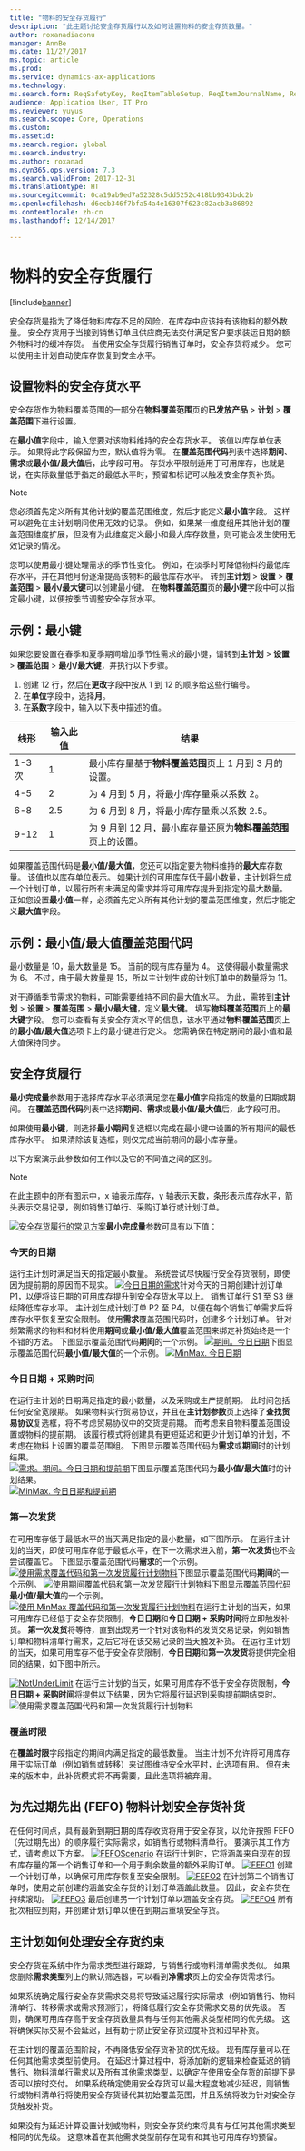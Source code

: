 ```yaml
---
title: "物料的安全存货履行"
description: "此主题讨论安全存货履行以及如何设置物料的安全存货数量。"
author: roxanadiaconu
manager: AnnBe
ms.date: 11/27/2017
ms.topic: article
ms.prod: 
ms.service: dynamics-ax-applications
ms.technology: 
ms.search.form: ReqSafetyKey, ReqItemTableSetup, ReqItemJournalName, ReqItemTable, EcoResProductDetailsExtended
audience: Application User, IT Pro
ms.reviewer: yuyus
ms.search.scope: Core, Operations
ms.custom: 
ms.assetid: 
ms.search.region: global
ms.search.industry: 
ms.author: roxanad
ms.dyn365.ops.version: 7.3
ms.search.validFrom: 2017-12-31
ms.translationtype: HT
ms.sourcegitcommit: 0ca19ab9ed7a52328c5dd5252c418bb9343bdc2b
ms.openlocfilehash: d6ecb346f7bfa54a4e16307f623c82acb3a86892
ms.contentlocale: zh-cn
ms.lasthandoff: 12/14/2017

---
```


# <a name="safety-stock-fulfillment-for-items"></a>物料的安全存货履行

[!include[banner](../includes/banner.md)]


安全存货是指为了降低物料库存不足的风险，在库存中应该持有该物料的额外数量。 安全存货用于当接到销售订单且供应商无法交付满足客户要求装运日期的额外物料时的缓冲存货。 当使用安全存货履行销售订单时，安全存货将减少。 您可以使用主计划自动使库存恢复到安全水平。    

## <a name="set-up-safety-stock-levels-for-items"></a>设置物料的安全存货水平

安全存货作为物料覆盖范围的一部分在**物料覆盖范围**页的**已发放产品** > **计划** > **覆盖范围**下进行设置。

在**最小值**字段中，输入您要对该物料维持的安全存货水平。 该值以库存单位表示。 如果将此字段保留为空，默认值将为零。 在**覆盖范围代码**列表中选择**期间**、**需求**或**最小值/最大值**后，此字段可用。 存货水平限制适用于可用库存，也就是说，在实际数量低于指定的最低水平时，预留和标记可以触发安全存货补货。

> [!NOTE]
> 您必须首先定义所有其他计划的覆盖范围维度，然后才能定义**最小值**字段。 这样可以避免在主计划期间使用无效的记录。 例如，如果某一维度组用其他计划的覆盖范围维度扩展，但没有为此维度定义最小和最大库存数量，则可能会发生使用无效记录的情况。

您可以使用最小键处理需求的季节性变化。 例如，在淡季时可降低物料的最低库存水平，并在其他月份逐渐提高该物料的最低库存水平。 转到**主计划** > **设置** > **覆盖范围** > **最小/最大键**可以创建最小键。 在**物料覆盖范围**页的**最小键**字段中可以指定最小键，以便按季节调整安全存货水平。 

## <a name="example-minimum-key"></a>示例：最小键
如果您要设置在春季和夏季期间增加季节性需求的最小键，请转到**主计划** > **设置** > **覆盖范围** > **最小/最大键**，并执行以下步骤。

1. 创建 12 行，然后在**更改**字段中按从 1 到 12 的顺序给这些行编号。
2. 在**单位**字段中，选择**月**。
3. 在**系数**字段中，输入以下表中描述的值。

|线形|输入此值|结果|
|---|---|---|
|1-3 次|1|最小库存量基于**物料覆盖范围**页上 1 月到 3 月的设置。|
|4-5|2|为 4 月到 5 月，将最小库存量乘以系数 2。|
|6-8|2.5|为 6 月到 8 月，将最小库存量乘以系数 2.5。|
|9-12|1|为 9 月到 12 月，最小库存量还原为**物料覆盖范围**页上的设置。|

如果覆盖范围代码是**最小值/最大值**，您还可以指定要为物料维持的**最大**库存数量。 该值也以库存单位表示。 如果计划的可用库存低于最小数量，主计划将生成一个计划订单，以履行所有未满足的需求并将可用库存提升到指定的最大数量。 正如您设置**最小值**一样，必须首先定义所有其他计划的覆盖范围维度，然后才能定义**最大值**字段。

## <a name="example-minmax-coverage-code"></a>示例：最小值/最大值覆盖范围代码
最小数量是 10，最大数量是 15。 当前的现有库存量为 4。 这使得最小数量需求为 6。 不过，由于最大数量是 15，所以主计划生成的计划订单中的数量将为 11。

对于遵循季节需求的物料，可能需要维持不同的最大值水平。 为此，需转到**主计划** > **设置** > **覆盖范围** > **最小/最大键**，定义**最大键**。 填写**物料覆盖范围**页上的**最大键**字段。 您可以查看有关安全存货水平的信息，该水平通过**物料覆盖范围**页上的**最小值/最大值**选项卡上的最小键进行定义。 您需确保在特定期间的最小值和最大值保持同步。

## <a name="safety-stock-fulfillment"></a>安全存货履行 

**最小完成量**参数用于选择库存水平必须满足您在**最小值**字段指定的数量的日期或期间。 在**覆盖范围代码**列表中选择**期间**、**需求**或**最小值/最大值**后，此字段可用。

如果使用**最小键**，则选择**最小期间**复选框以完成在最小键中设置的所有期间的最低库存水平。 如果清除该复选框，则仅完成当前期间的最小库存量。

以下方案演示此参数如何工作以及它的不同值之间的区别。

> [!NOTE]
> 在此主题中的所有图示中，x 轴表示库存，y 轴表示天数，条形表示库存水平，箭头表示交易记录，例如销售订单行、采购订单行或计划订单。

[![安全存货履行的常见方案](./media/Scenario1.png)](./media/Scenario1.png)**最小完成量**参数可具有以下值：
### <a name="todays-date"></a>今天的日期 
运行主计划时满足当天的指定最小数量。 系统尝试尽快履行安全存货限制，即使因为提前期的原因而不现实。 
[![今日日期的需求](./media/TodayReq.png)](./media/TodayReq.png)针对今天的日期创建计划订单 P1，以便将该日期的可用库存提升到安全存货水平以上。 销售订单行 S1 至 S3 继续降低库存水平。 主计划生成计划订单 P2 至 P4，以便在每个销售订单需求后将库存水平恢复至安全限制。
使用**需求**覆盖范围代码时，创建多个计划订单。 针对频繁需求的物料和材料使用**期间**或**最小值/最大值**覆盖范围来绑定补货始终是一个不错的方法。 下图显示覆盖范围代码**期间**的一个示例。
[![期间。今日日期](./media/TodayPeriod.png)](./media/TodayPeriod.png)下图显示覆盖范围代码**最小值/最大值**的一个示例。
[![MinMax. 今日日期](./media/TodayMinMax.png)](./media/TodayMinMax.png)
### <a name="todays-date--procurement-time"></a>今日日期 + 采购时间 
在运行主计划的日期满足指定的最小数量，以及采购或生产提前期。 此时间包括任何安全宽限期。 如果物料实行贸易协议，并且在**主计划参数**页上选择了**查找贸易协议**复选框，将不考虑贸易协议中的交货提前期。 而考虑来自物料覆盖范围设置或物料的提前期。
该履行模式将创建具有更短延迟和更少计划订单的计划，不考虑在物料上设置的覆盖范围组。 下图显示覆盖范围代码为**需求**或**期间**时的计划结果。  
[![需求。期间。今日日期和提前期](./media/TodayPLTReq.png)](./media/TodayPLTReq.png)下图显示覆盖范围代码为**最小值/最大值**时的计划结果。  
[![MinMax. 今日日期和提前期](./media/TodayPLTMinMax.png)](./media/TodayPLTMinMax.png)
### <a name="first-issue"></a>第一次发货 
在可用库存低于最低水平的当天满足指定的最小数量，如下图所示。 在运行主计划的当天，即使可用库存低于最低水平，在下一次需求进入前，**第一次发货**也不会尝试覆盖它。
下图显示覆盖范围代码**需求**的一个示例。
[![使用**需求**覆盖代码和**第一次发货**履行计划物料](./media/FirstIssueReq.png)](./media/FirstIssueReq.png)下图显示覆盖范围代码**期间**的一个示例。
[![使用**期间**覆盖代码和**第一次发货**履行计划物料](./media/FirstIssuePeriod.png)](./media/FirstIssuePeriod.png)下图显示覆盖范围代码**最小值/最大值**的一个示例。
[![使用 **MinMax** 覆盖代码和**第一次发货**履行计划物料](./media/FirstIssueMinMax.png)](./media/FirstIssueMinMax.png)在运行主计划的当天，如果可用库存已经低于安全存货限制，**今日日期**和**今日日期 + 采购时间**将立即触发补货。 **第一次发货**将等待，直到出现另一个针对该物料的发货交易记录，例如销售订单和物料清单行需求，之后它将在该交易记录的当天触发补货。 在运行主计划的当天，如果可用库存不低于安全存货限制，**今日日期**和**第一次发货**将提供完全相同的结果，如下图中所示。 

[![NotUnderLimit](./media/ReqFirstIssue.png)](./media/ReqFirstIssue.png) 在运行主计划的当天，如果可用库存不低于安全存货限制，**今日日期 + 采购时间**将提供以下结果，因为它将履行延迟到采购提前期结束时。
![使用**需求**覆盖范围代码和**第一次发货**履行计划物料](./media/ReqTodayLT.png)
### <a name="coverage-time-fence"></a>覆盖时限
在**覆盖时限**字段指定的期间内满足指定的最低数量。 当主计划不允许将可用库存用于实际订单（例如销售或转移）来试图维持安全水平时，此选项有用。 但在未来的版本中，此补货模式将不再需要，且此选项将被弃用。
## <a name="plan-safety-stock-replenishment-for-first-expired-first-out-fefo-items"></a>为先过期先出 (FEFO) 物料计划安全存货补货
在任何时间点，具有最新到期日期的库存收货将用于安全存货，以允许按照 FEFO（先过期先出）的顺序履行实际需求，如销售行或物料清单行。
要演示其工作方式，请考虑以下方案。
[![FEFOScenario](./media/FEFOScenario.png)](./media/FEFOScenario.png) 在运行计划时，它将涵盖来自现在的现有库存量的第一个销售订单和一个用于剩余数量的额外采购订单。
[![FEFO1](./media/FEFO1.png)](./media/FEFO1.png) 创建一个计划订单，以确保可用库存恢复至安全限制。
[![FEFO2](./media/FEFO2.png)](./media/FEFO2.png) 在计划第二个销售订单时，使用之前创建的涵盖安全存货的计划订单涵盖此数量。 因此，安全存货在持续滚动。
[![FEFO3](./media/FEFO3.png)](./media/FEFO3.png) 最后创建另一个计划订单以涵盖安全存货。
[![FEFO4](./media/FEFO4.png)](./media/FEFO4.png) 所有批次相应到期，并创建计划订单以便在到期后重填安全存货。

## <a name="how-master-planning-handles-the-safety-stock-constraint"></a>主计划如何处理安全存货约束

安全存货在系统中作为需求类型进行跟踪，与销售行或物料清单需求类似。 如果您删除**需求类型**列上的默认筛选器，可以看到**净需求**页上的安全存货需求行。

如果系统确定履行安全存货需求交易将导致延迟履行实际需求（例如销售行、物料清单行、转移需求或需求预测行），将降低履行安全存货需求交易的优先级。 否则，确保可用库存高于安全存货数量具有与任何其他需求类型相同的优先级。 这将确保实际交易不会延迟，且有助于防止安全存货过度补货和过早补货。

在主计划的覆盖范围阶段，不再降低安全存货补货的优先级。 现有库存量可以在任何其他需求类型前使用。 在延迟计算过程中，将添加新的逻辑来检查延迟的销售行、物料清单行需求以及所有其他需求类型，以确定在使用安全存货的前提下是否可以按时交付。 如果系统确定使用安全存货可以最大程度地减少延迟，则销售行或物料清单行将使用安全存货替代其初始覆盖范围，并且系统将改为针对安全存货触发补货。

如果没有为延迟计算设置计划或物料，则安全存货约束将具有与任何其他需求类型相同的优先级。 这意味着在其他需求类型前存在现有和其他可用库存的预留。

